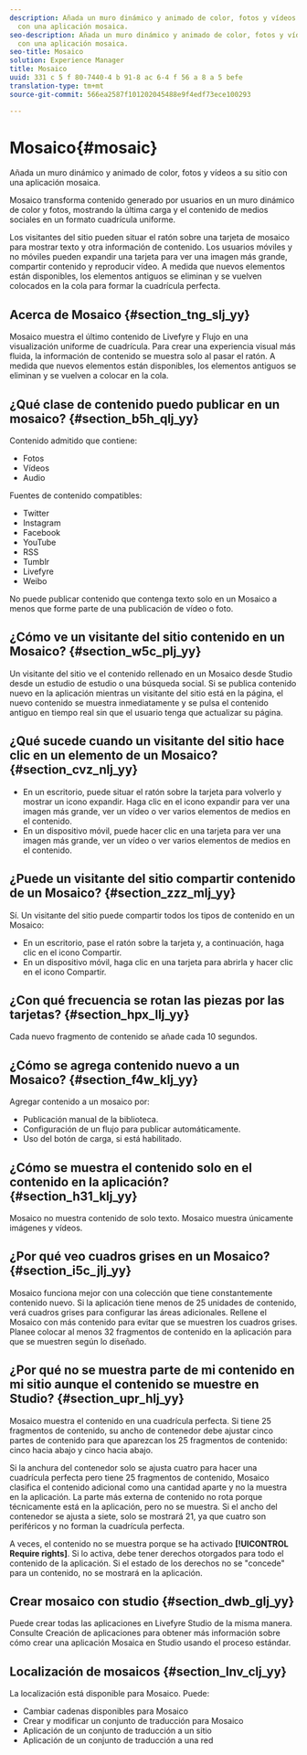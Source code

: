 ```yaml
---
description: Añada un muro dinámico y animado de color, fotos y vídeos a su sitio
  con una aplicación mosaica.
seo-description: Añada un muro dinámico y animado de color, fotos y vídeos a su sitio
  con una aplicación mosaica.
seo-title: Mosaico
solution: Experience Manager
title: Mosaico
uuid: 331 c 5 f 80-7440-4 b 91-8 ac 6-4 f 56 a 8 a 5 befe
translation-type: tm+mt
source-git-commit: 566ea2587f101202045488e9f4edf73ece100293

---
```



# Mosaico{#mosaic}

Añada un muro dinámico y animado de color, fotos y vídeos a su sitio con una aplicación mosaica.

Mosaico transforma contenido generado por usuarios en un muro dinámico de color y fotos, mostrando la última carga y el contenido de medios sociales en un formato cuadrícula uniforme.

Los visitantes del sitio pueden situar el ratón sobre una tarjeta de mosaico para mostrar texto y otra información de contenido. Los usuarios móviles y no móviles pueden expandir una tarjeta para ver una imagen más grande, compartir contenido y reproducir vídeo. A medida que nuevos elementos están disponibles, los elementos antiguos se eliminan y se vuelven colocados en la cola para formar la cuadrícula perfecta.

## Acerca de Mosaico {#section_tng_slj_yy}

Mosaico muestra el último contenido de Livefyre y Flujo en una visualización uniforme de cuadrícula. Para crear una experiencia visual más fluida, la información de contenido se muestra solo al pasar el ratón. A medida que nuevos elementos están disponibles, los elementos antiguos se eliminan y se vuelven a colocar en la cola.

## ¿Qué clase de contenido puedo publicar en un mosaico? {#section_b5h_qlj_yy}

Contenido admitido que contiene:

* Fotos
* Vídeos
* Audio

Fuentes de contenido compatibles:

* Twitter
* Instagram
* Facebook
* YouTube
* RSS
* Tumblr
* Livefyre
* Weibo

No puede publicar contenido que contenga texto solo en un Mosaico a menos que forme parte de una publicación de vídeo o foto.

## ¿Cómo ve un visitante del sitio contenido en un Mosaico? {#section_w5c_plj_yy}

Un visitante del sitio ve el contenido rellenado en un Mosaico desde Studio desde un estudio de estudio o una búsqueda social. Si se publica contenido nuevo en la aplicación mientras un visitante del sitio está en la página, el nuevo contenido se muestra inmediatamente y se pulsa el contenido antiguo en tiempo real sin que el usuario tenga que actualizar su página.

## ¿Qué sucede cuando un visitante del sitio hace clic en un elemento de un Mosaico? {#section_cvz_nlj_yy}

* En un escritorio, puede situar el ratón sobre la tarjeta para volverlo y mostrar un icono expandir. Haga clic en el icono expandir para ver una imagen más grande, ver un vídeo o ver varios elementos de medios en el contenido.
* En un dispositivo móvil, puede hacer clic en una tarjeta para ver una imagen más grande, ver un vídeo o ver varios elementos de medios en el contenido.

## ¿Puede un visitante del sitio compartir contenido de un Mosaico? {#section_zzz_mlj_yy}

Sí. Un visitante del sitio puede compartir todos los tipos de contenido en un Mosaico:

* En un escritorio, pase el ratón sobre la tarjeta y, a continuación, haga clic en el icono Compartir.
* En un dispositivo móvil, haga clic en una tarjeta para abrirla y hacer clic en el icono Compartir.

## ¿Con qué frecuencia se rotan las piezas por las tarjetas? {#section_hpx_llj_yy}

Cada nuevo fragmento de contenido se añade cada 10 segundos.

## ¿Cómo se agrega contenido nuevo a un Mosaico? {#section_f4w_klj_yy}

Agregar contenido a un mosaico por:

* Publicación manual de la biblioteca.
* Configuración de un flujo para publicar automáticamente.
* Uso del botón de carga, si está habilitado.

## ¿Cómo se muestra el contenido solo en el contenido en la aplicación? {#section_h31_klj_yy}

Mosaico no muestra contenido de solo texto. Mosaico muestra únicamente imágenes y vídeos.

## ¿Por qué veo cuadros grises en un Mosaico? {#section_i5c_jlj_yy}

Mosaico funciona mejor con una colección que tiene constantemente contenido nuevo. Si la aplicación tiene menos de 25 unidades de contenido, verá cuadros grises para configurar las áreas adicionales. Rellene el Mosaico con más contenido para evitar que se muestren los cuadros grises. Planee colocar al menos 32 fragmentos de contenido en la aplicación para que se muestren según lo diseñado.

## ¿Por qué no se muestra parte de mi contenido en mi sitio aunque el contenido se muestre en Studio? {#section_upr_hlj_yy}

Mosaico muestra el contenido en una cuadrícula perfecta. Si tiene 25 fragmentos de contenido, su ancho de contenedor debe ajustar cinco partes de contenido para que aparezcan los 25 fragmentos de contenido: cinco hacia abajo y cinco hacia abajo.

Si la anchura del contenedor solo se ajusta cuatro para hacer una cuadrícula perfecta pero tiene 25 fragmentos de contenido, Mosaico clasifica el contenido adicional como una cantidad aparte y no la muestra en la aplicación. La parte más externa de contenido no rota porque técnicamente está en la aplicación, pero no se muestra. Si el ancho del contenedor se ajusta a siete, solo se mostrará 21, ya que cuatro son periféricos y no forman la cuadrícula perfecta.

A veces, el contenido no se muestra porque se ha activado **[!UICONTROL Require rights]**. Si lo activa, debe tener derechos otorgados para todo el contenido de la aplicación. Si el estado de los derechos no se "concede" para un contenido, no se mostrará en la aplicación.

## Crear mosaico con studio {#section_dwb_glj_yy}

Puede crear todas las aplicaciones en Livefyre Studio de la misma manera. Consulte Creación de aplicaciones para obtener más información sobre cómo crear una aplicación Mosaica en Studio usando el proceso estándar.

## Localización de mosaicos {#section_lnv_clj_yy}

La localización está disponible para Mosaico. Puede:

* Cambiar cadenas disponibles para Mosaico
* Crear y modificar un conjunto de traducción para Mosaico
* Aplicación de un conjunto de traducción a un sitio
* Aplicación de un conjunto de traducción a una red

